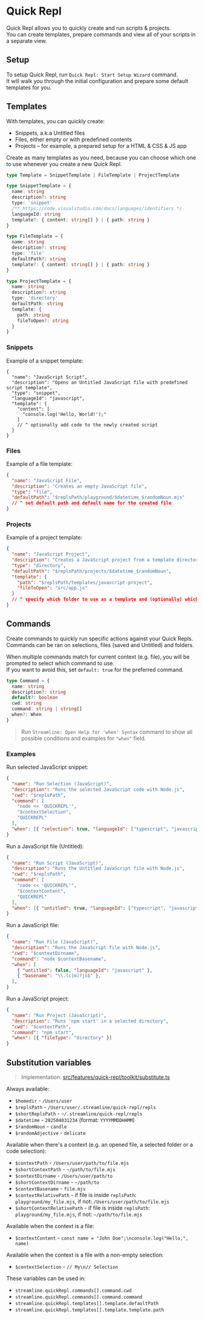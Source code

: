 # Quick Repl

Quick Repl allows you to quickly create and run scripts & projects.  
You can create templates, prepare commands and view all of your scripts in a separate view.

## Setup

To setup Quick Repl, run `Quick Repl: Start Setup Wizard` command.  
It will walk you through the initial configuration and prepare some default templates for you.

## Templates

With templates, you can quickly create:
- Snippets, a.k.a Untitled files
- Files, either empty or with predefined contents
- Projects – for example, a prepared setup for a HTML & CSS & JS app

Create as many templates as you need, because you can choose which one to use whenever you create a new Quick Repl.

```ts
type Template = SnippetTemplate | FileTemplate | ProjectTemplate

type SnippetTemplate = {
  name: string
  description?: string
  type: 'snippet'
  /** https://code.visualstudio.com/docs/languages/identifiers */
  languageId: string
  template?: { content: string[] } | { path: string }
}

type FileTemplate = {
  name: string
  description?: string
  type: 'file'
  defaultPath?: string
  template?: { content: string[] } | { path: string }
}

type ProjectTemplate = {
  name: string
  description?: string
  type: 'directory'
  defaultPath: string
  template: {
    path: string
    fileToOpen?: string
  }
}
```

### Snippets

Example of a snippet template:
```jsonc
{
  "name": "JavaScript Script",
  "description": "Opens an Untitled JavaScript file with predefined script template",
  "type": "snippet",
  "languageId": "javascript",
  "template": {
    "content": [
      "console.log('Hello, World!');"
    ]
    // ^ optionally add code to the newly created script
  }
}
```

### Files

Example of a file template:
```json
{
  "name": "JavaScript File",
  "description": "Creates an empty JavaScript file",
  "type": "file",
  "defaultPath": "$replsPath/playground/$datetime_$randomNoun.mjs"
  // ^ set default path and default name for the created file
}
```

### Projects

Example of a project template:
```json
{
  "name": "JavaScript Project",
  "description": "Creates a JavaScript project from a template directory, and then opens src/app.js file",
  "type": "directory",
  "defaultPath": "$replsPath/projects/$datetime_$randomNoun",
  "template": {
    "path": "$replsPath/templates/javascript-project",
    "fileToOpen": "src/app.js"
  }
  // ^ specify which folder to use as a template and (optionally) which file to open after creation
}
```

## Commands

Create commands to quickly run specific actions against your Quick Repls.  
Commands can be ran on selections, files (saved and Untitled) and folders.

When multiple commands match for current context (e.g. file), you will be prompted to select which command to use.  
If you want to avoid this, set `default: true` for the preferred command.

```ts
type Command = {
  name: string
  description?: string
  default?: boolean
  cwd: string
  command: string | string[]
  when?: When
}
```

> Run `Streamline: Open Help for 'when' Syntax` command to show all possible conditions and examples for `"when"` field.

### Examples

Run selected JavaScript snippet:
```json
{
  "name": "Run Selection (JavaScript)",
  "description": "Runs the selected JavaScript code with Node.js",
  "cwd": "$replsPath",
  "command": [
    "node << 'QUICKREPL'",
    "$contextSelection",
    "QUICKREPL"
  ],
  "when": [{ "selection": true, "languageId": ["typescript", "javascript"] }],
}
```

Run a JavaScript file (Untitled):
```json
{
  "name": "Run Script (JavaScript)",
  "description": "Runs the Untitled JavaScript file with Node.js",
  "cwd": "$replsPath",
  "command": [
    "node << 'QUICKREPL'",
    "$contextContent",
    "QUICKREPL"
  ],
  "when": [{ "untitled": true, "languageId": ["typescript", "javascript"] }],
}
```

Run a JavaScript file:
```json
{
  "name": "Run File (JavaScript)",
  "description": "Runs the JavaScript file with Node.js",
  "cwd": "$contextDirname",
  "command": "node $contextBasename",
  "when": [
    { "untitled": false, "languageId": "javascript" },
    { "basename": "\\.(c|m)?js$" },
  ],
}
```

Run a JavaScript project:
```json
{
  "name": "Run Project (JavaScript)",
  "description": "Runs 'npm start' in a selected directory",
  "cwd": "$contextPath",
  "command": "npm start",
  "when": [{ "fileType": "directory" }]
}
```

## Substitution variables

> Implementation: [src/features/quick-repl/toolkit/substitute.ts](../src/features/quick-repl/toolkit/substitute.ts)

Always available:
- `$homedir` - `/Users/user`
- `$replsPath` - `/Users/user/.streamline/quick-repl/repls`
- `$shortReplsPath` - `~/.streamline/quick-repl/repls`
- `$datetime` - `202504031234` (format: `YYYYMMDDHHMM`)
- `$randomNoun` - `candle`
- `$randomAdjective` - `delicate`

Available when there's a context (e.g. an opened file, a selected folder or a code selection):
- `$contextPath` - `/Users/user/path/to/file.mjs`
- `$shortContextPath` - `~/path/to/file.mjs`
- `$contextDirname` - `/Users/user/path/to`
- `$shortContextDirname` - `~/path/to`
- `$contextBasename` - `file.mjs`
- `$contextRelativePath` - if file is inside `replsPath`: `playground/my_file.mjs`, if not: `/Users/user/path/to/file.mjs`
- `$shortContextRelativePath` - if file is inside `replsPath`: `playground/my_file.mjs`, if not: `~/path/to/file.mjs`

Available when the context is a file:
- `$contextContent` - `const name = "John Doe";\nconsole.log("Hello,", name)`

Available when the context is a file with a non-empty selection:
- `$contextSelection` - `// My\n// Selection`

These variables can be used in:
- `streamline.quickRepl.commands[].command.cwd`
- `streamline.quickRepl.commands[].command.command`
- `streamline.quickRepl.templates[].template.defaultPath`
- `streamline.quickRepl.templates[].template.template.path`

